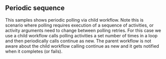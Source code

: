 ## Periodic sequence

This samples shows periodic polling via child workflow. Note this is scenario
where polling requires execution of a sequence of activities, or activity arguments need to change
between polling retries.
For this case we use a child workflow calls polling activities a set number of times in a loop and then periodically 
calls continue as new. The parent workflow is not aware about the child workflow
calling continue as new and it gets notified when it completes (or fails). 
